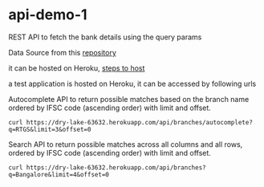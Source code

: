 # api-demo-1

REST API to fetch the bank details using the query params

Data Source from this [repository](https://github.com/snarayanank2/indian_banks)

it can be hosted on Heroku, [steps to host](https://devcenter.heroku.com/articles/getting-started-with-python)

a test application is hosted on Heroku, it can be accessed by following urls

Autocomplete API to return possible matches based on the branch name ordered by IFSC code (ascending order) with limit and offset.
```
curl https://dry-lake-63632.herokuapp.com/api/branches/autocomplete?q=RTGS&limit=3&offset=0
```

Search API to return possible matches across all columns and all rows, ordered by IFSC code (ascending order) with limit and offset.
```
curl https://dry-lake-63632.herokuapp.com/api/branches?q=Bangalore&limit=4&offset=0
```
